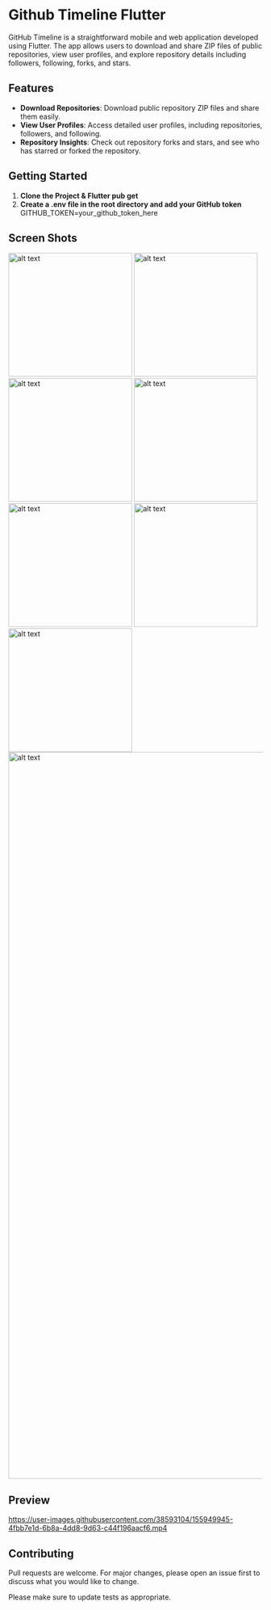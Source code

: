 # Github Timeline Flutter

GitHub Timeline is a straightforward mobile and web application developed using Flutter. The app allows users to download and share ZIP files of public repositories, view user profiles, and explore repository details including followers, following, forks, and stars.

## Features

- **Download Repositories**: Download public repository ZIP files and share them easily.
- **View User Profiles**: Access detailed user profiles, including repositories, followers, and following.
- **Repository Insights**: Check out repository forks and stars, and see who has starred or forked the repository.

## Getting Started

1. **Clone the Project & Flutter pub get**
2. **Create a .env file in the root directory and add your GitHub token**
   GITHUB_TOKEN=your_github_token_here

## Screen Shots

<div >
  <img src="https://user-images.githubusercontent.com/38593104/155702348-ab574ac9-6384-41af-98c4-aaadbbf56ba4.png" alt="alt text" width="245">
  <img src="https://user-images.githubusercontent.com/38593104/155701698-0e20e496-4193-42d4-a56a-4be90efe1660.png" alt="alt text" width="245">
  <img src="https://user-images.githubusercontent.com/38593104/155701758-47a22db9-8d3f-468e-95ef-01a3ac194602.png" alt="alt text" width="245">
  <img src="https://user-images.githubusercontent.com/38593104/155702567-074d0036-646e-48dc-892a-6b372bba64e1.png" alt="alt text" width="245">
  <img src="https://user-images.githubusercontent.com/38593104/155701801-c5f0c432-f8ca-450b-abef-191290ed50b6.png" alt="alt text" width="245">
  <img src="https://user-images.githubusercontent.com/38593104/155701816-5fbd17b3-86a8-4f40-81df-c717013b980a.png" alt="alt text" width="245">
  <img src="https://user-images.githubusercontent.com/38593104/155702833-367d3769-b9fc-4466-995c-43b85e26979a.png" alt="alt text" width="245">
  <img src="https://user-images.githubusercontent.com/38593104/155703036-0084081c-9fef-438b-9d76-d9dfcbef4a1e.png" alt="alt text" width="1440" >
</div>

## Preview

https://user-images.githubusercontent.com/38593104/155949945-4fbb7e1d-6b8a-4dd8-9d63-c44f196aacf6.mp4

## Contributing

Pull requests are welcome. For major changes, please open an issue first to discuss what you would like to change.

Please make sure to update tests as appropriate.
